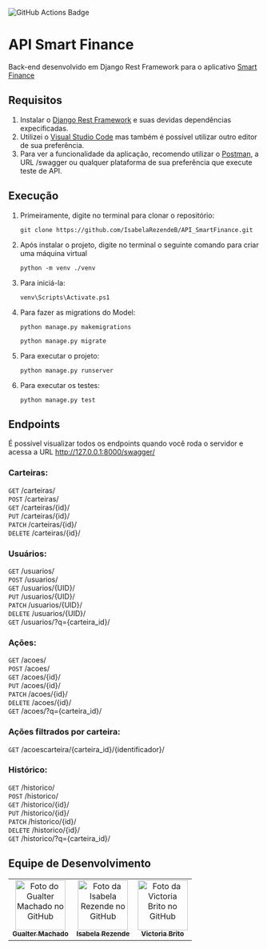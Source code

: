 ![GitHub Actions Badge](https://github.com/IsabelaRezendeB/API_SmartFinance/actions/workflows/drf-pipeline.yml/badge.svg)

# API Smart Finance

Back-end desenvolvido em Django Rest Framework para o aplicativo [Smart Finance](https://github.com/IsabelaRezendeB/TCC)

## Requisitos
1. Instalar o [Django Rest Framework](https://www.django-rest-framework.org/) e suas devidas dependências expecificadas.
2. Utilizei o [Visual Studio Code](https://code.visualstudio.com/) mas também é possível utilizar outro editor de sua preferência.
3. Para ver a funcionalidade da aplicação, recomendo utilizar o [Postman](https://www.postman.com/downloads/), a URL /swagger ou qualquer plataforma de sua preferência que execute teste de API. 

## Execução
1. Primeiramente, digite no terminal para clonar o repositório:
    ```
    git clone https://github.com/IsabelaRezendeB/API_SmartFinance.git
    ```

2. Após instalar o projeto, digite no terminal o seguinte comando para criar uma máquina virtual
    ```
    python -m venv ./venv
    ```
3. Para iniciá-la:
    ```
    venv\Scripts\Activate.ps1
    ```
4. Para fazer as migrations do Model:
    ```
    python manage.py makemigrations
    ```
    ```
    python manage.py migrate
    ```
5. Para executar o projeto:
    ```
    python manage.py runserver
    ```
6. Para executar os testes:
    ```
    python manage.py test
    ```

## Endpoints
É possível visualizar todos os endpoints quando você roda o servidor e acessa a URL http://127.0.0.1:8000/swagger/
### **Carteiras**: 
`GET` /carteiras/\
`POST` /carteiras/\
`GET` /carteiras/{id}/\
`PUT` /carteiras/{id}/\
`PATCH` /carteiras/{id}/\
`DELETE` /carteiras/{id}/
### **Usuários**: 
`GET` /usuarios/\
`POST` /usuarios/\
`GET` /usuarios/{UID}/\
`PUT` /usuarios/{UID}/\
`PATCH` /usuarios/{UID}/\
`DELETE` /usuarios/{UID}/\
`GET` /usuarios/?q={carteira_id}/
### **Ações**: 
`GET` /acoes/\
`POST` /acoes/\
`GET` /acoes/{id}/\
`PUT` /acoes/{id}/\
`PATCH` /acoes/{id}/\
`DELETE` /acoes/{id}/\
`GET` /acoes/?q={carteira_id}/
### **Ações filtrados por carteira**: 
`GET` /acoescarteira/{carteira_id}/{identificador}/
### **Histórico**: 
`GET` /historico/\
`POST` /historico/\
`GET` /historico/{id}/\
`PUT` /historico/{id}/\
`PATCH` /historico/{id}/\
`DELETE` /historico/{id}/\
`GET` /historico/?q={carteira_id}/

## Equipe de Desenvolvimento


<table>
  <tr>
    <td align="center">
      <a href="https://github.com/GualterMM">
        <img src="https://avatars.githubusercontent.com/u/35864822?v=4" width="100px;" alt="Foto do Gualter Machado no GitHub"/><br>
        <sub>
          <b>Gualter Machado</b>
        </sub>
      </a>
    </td>
    <td align="center">
      <a href="https://github.com/IsabelaRezendeB">
        <img src="https://avatars.githubusercontent.com/u/49520751?v=4" width="100px;" alt="Foto da Isabela Rezende no GitHub"/><br>
        <sub>
          <b>Isabela Rezende</b>
        </sub>
      </a>
    </td>
    <td align="center">
      <a href="https://github.com/VictoriaRBrito">
        <img src="https://avatars.githubusercontent.com/u/82007104?v=4" width="100px;" alt="Foto da Victoria Brito no GitHub"/><br>
        <sub>
          <b>Victoria Brito</b>
        </sub>
      </a>
    </td>
  </tr>
</table>
